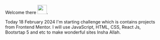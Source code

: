 Welcome there <img width=30 height=30 src="https://cdn-icons-png.freepik.com/256/9267/9267412.png?ga=GA1.1.394899043.1705554852&semt=ais"/>.

Today 18 February 2024 I'm starting challenge which is contains projects from Frontend Mentor.
I will use JavaScript, HTML, CSS, React Js, Bootsrtap 5 and etc to make wonderful sites Insha Allah.
